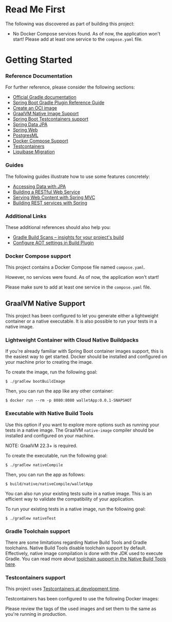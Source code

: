# Read Me First
The following was discovered as part of building this project:

* No Docker Compose services found. As of now, the application won't start! Please add at least one service to the `compose.yaml` file.

# Getting Started

### Reference Documentation
For further reference, please consider the following sections:

* [Official Gradle documentation](https://docs.gradle.org)
* [Spring Boot Gradle Plugin Reference Guide](https://docs.spring.io/spring-boot/3.4.5-SNAPSHOT/gradle-plugin)
* [Create an OCI image](https://docs.spring.io/spring-boot/3.4.5-SNAPSHOT/gradle-plugin/packaging-oci-image.html)
* [GraalVM Native Image Support](https://docs.spring.io/spring-boot/3.4.5-SNAPSHOT/reference/packaging/native-image/introducing-graalvm-native-images.html)
* [Spring Boot Testcontainers support](https://docs.spring.io/spring-boot/3.4.5-SNAPSHOT/reference/testing/testcontainers.html#testing.testcontainers)
* [Spring Data JPA](https://docs.spring.io/spring-boot/3.4.5-SNAPSHOT/reference/data/sql.html#data.sql.jpa-and-spring-data)
* [Spring Web](https://docs.spring.io/spring-boot/3.4.5-SNAPSHOT/reference/web/servlet.html)
* [PostgresML](https://docs.spring.io/spring-ai/reference/api/embeddings/postgresml-embeddings.html)
* [Docker Compose Support](https://docs.spring.io/spring-boot/3.4.5-SNAPSHOT/reference/features/dev-services.html#features.dev-services.docker-compose)
* [Testcontainers](https://java.testcontainers.org/)
* [Liquibase Migration](https://docs.spring.io/spring-boot/3.4.5-SNAPSHOT/how-to/data-initialization.html#howto.data-initialization.migration-tool.liquibase)

### Guides
The following guides illustrate how to use some features concretely:

* [Accessing Data with JPA](https://spring.io/guides/gs/accessing-data-jpa/)
* [Building a RESTful Web Service](https://spring.io/guides/gs/rest-service/)
* [Serving Web Content with Spring MVC](https://spring.io/guides/gs/serving-web-content/)
* [Building REST services with Spring](https://spring.io/guides/tutorials/rest/)

### Additional Links
These additional references should also help you:

* [Gradle Build Scans – insights for your project's build](https://scans.gradle.com#gradle)
* [Configure AOT settings in Build Plugin](https://docs.spring.io/spring-boot/3.4.5-SNAPSHOT/how-to/aot.html)

### Docker Compose support
This project contains a Docker Compose file named `compose.yaml`.

However, no services were found. As of now, the application won't start!

Please make sure to add at least one service in the `compose.yaml` file.

## GraalVM Native Support

This project has been configured to let you generate either a lightweight container or a native executable.
It is also possible to run your tests in a native image.

### Lightweight Container with Cloud Native Buildpacks
If you're already familiar with Spring Boot container images support, this is the easiest way to get started.
Docker should be installed and configured on your machine prior to creating the image.

To create the image, run the following goal:

```
$ ./gradlew bootBuildImage
```

Then, you can run the app like any other container:

```
$ docker run --rm -p 8080:8080 walletApp:0.0.1-SNAPSHOT
```

### Executable with Native Build Tools
Use this option if you want to explore more options such as running your tests in a native image.
The GraalVM `native-image` compiler should be installed and configured on your machine.

NOTE: GraalVM 22.3+ is required.

To create the executable, run the following goal:

```
$ ./gradlew nativeCompile
```

Then, you can run the app as follows:
```
$ build/native/nativeCompile/walletApp
```

You can also run your existing tests suite in a native image.
This is an efficient way to validate the compatibility of your application.

To run your existing tests in a native image, run the following goal:

```
$ ./gradlew nativeTest
```

### Gradle Toolchain support

There are some limitations regarding Native Build Tools and Gradle toolchains.
Native Build Tools disable toolchain support by default.
Effectively, native image compilation is done with the JDK used to execute Gradle.
You can read more about [toolchain support in the Native Build Tools here](https://graalvm.github.io/native-build-tools/latest/gradle-plugin.html#configuration-toolchains).

### Testcontainers support

This project uses [Testcontainers at development time](https://docs.spring.io/spring-boot/3.4.5-SNAPSHOT/reference/features/dev-services.html#features.dev-services.testcontainers).

Testcontainers has been configured to use the following Docker images:


Please review the tags of the used images and set them to the same as you're running in production.

